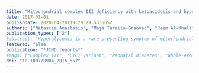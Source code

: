 ```yaml
---
title: "Mitochondrial complex III deficiency with ketoacidosis and hyperglycemia mimicking neonatal diabetes"
date: 2017-01-01
publishDate: 2020-04-28T19:29:29.533565Z
authors: ["Natascia Anastasio", "Maja Tarailo-Graovac", "Reem Al-Khalifah", "Laurent Legault", "Britt Drogemoller", "Colin Ross", "Wyeth Wasserman", "Clara van Karnebeek", "Daniela Buhas"]
publication_types: ["2"]
#abstract: "Hyperglycemia is a rare presenting symptom of mitochondrial disorders. We report a case of a young girl who presented shortly after birth with ketoacidosis, hyperlactatemia, hyperammonemia, and insulin-responsive hyperglycemia. Initial metabolic work-up suggested mitochondrial dysfunction. Given our patient's unusual presentation, whole-exome sequencing (WES) was performed on the parent-offspring trio. The patient was homozygous for the c.643CtextgreaterT (p.Leu215Phe) variant in CYC1, a nuclear gene which encodes cytochrome c 1 , a subunit of respiratory chain complex III. Variants in this gene have only been previously reported in two patients with similar presentation, one of whom carries the same variant as our patient who is also of Sri Lankan origin.Primary complex III deficiencies are rare and its phenotypes can vary significantly, even among patients with the same genotype."
featured: false
publication: "*JIMD reports*"
#tags: ["Complex III", "CYC1 variant", "Neonatal diabetes", "Whole-exome sequencing (WES)"]
doi: "10.1007/8904_2016_557"
---
```


